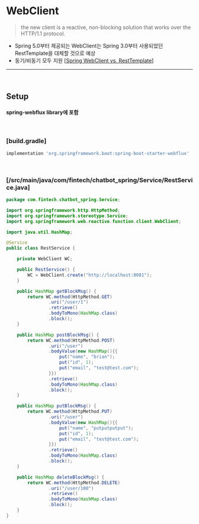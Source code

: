# WebClient
> the new client is a reactive, non-blocking solution that works over the HTTP/1.1 protocol.
* Spring 5.0부터 제공되는 WebClient는 Spring 3.0부터 사용되었던 RestTemplate을 대체할 것으로 예상
* 동기/비동기 모두 지원 [[Spring WebClient vs. RestTemplate](https://www.baeldung.com/spring-webclient-resttemplate)]

<hr>
<br>

## Setup
#### spring-webflux library에 포함

<br>

### [build.gradle]
```groovy
implementation 'org.springframework.boot:spring-boot-starter-webflux'
```

<br>

### [/src/main/java/com/fintech/chatbot_spring/Service/RestService.java]
```java
package com.fintech.chatbot_spring.Service;

import org.springframework.http.HttpMethod;
import org.springframework.stereotype.Service;
import org.springframework.web.reactive.function.client.WebClient;

import java.util.HashMap;

@Service
public class RestService {

    private WebClient WC;

    public RestService() {
        WC = WebClient.create("http://localhost:8081");
    }

    public HashMap getBlockMsg() {
        return WC.method(HttpMethod.GET)
                .uri("/user/1")
                .retrieve()
                .bodyToMono(HashMap.class)
                .block();
    }

    public HashMap postBlockMsg() {
        return WC.method(HttpMethod.POST)
                .uri("/user")
                .bodyValue(new HashMap(){{
                    put("name", "brian");
                    put("id", 1);
                    put("email", "test@test.com");
                }})
                .retrieve()
                .bodyToMono(HashMap.class)
                .block();
    }

    public HashMap putBlockMsg() {
        return WC.method(HttpMethod.PUT)
                .uri("/user")
                .bodyValue(new HashMap(){{
                    put("name", "putputputput");
                    put("id", 1);
                    put("email", "test@test.com");
                }})
                .retrieve()
                .bodyToMono(HashMap.class)
                .block();
    }

    public HashMap deleteBlockMsg() {
        return WC.method(HttpMethod.DELETE)
                .uri("/user/100")
                .retrieve()
                .bodyToMono(HashMap.class)
                .block();
    }
}
```
